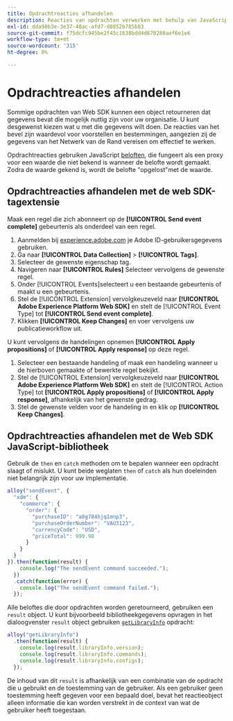 ```yaml
---
title: Opdrachtreacties afhandelen
description: Reacties van opdrachten verwerken met behulp van JavaScript-beloften.
exl-id: dda98b3e-3e37-48ac-afd7-d8852b785b83
source-git-commit: f75dcfc945be2f45c1638bdd4d670288aef6e1e6
workflow-type: tm+mt
source-wordcount: '315'
ht-degree: 0%

---
```


# Opdrachtreacties afhandelen

Sommige opdrachten van Web SDK kunnen een object retourneren dat gegevens bevat die mogelijk nuttig zijn voor uw organisatie. U kunt desgewenst kiezen wat u met die gegevens wilt doen. De reacties van het bevel zijn waardevol voor voorstellen en bestemmingen, aangezien zij de gegevens van het Netwerk van de Rand vereisen om effectief te werken.

Opdrachtreacties gebruiken JavaScript [beloften](https://developer.mozilla.org/en-US/docs/Web/JavaScript/Reference/Global_Objects/Promise), die fungeert als een proxy voor een waarde die niet bekend is wanneer de belofte wordt gemaakt. Zodra de waarde gekend is, wordt de belofte &quot;opgelost&quot;met de waarde.

## Opdrachtreacties afhandelen met de web SDK-tagextensie

Maak een regel die zich abonneert op de **[!UICONTROL Send event complete]** gebeurtenis als onderdeel van een regel.

1. Aanmelden bij [experience.adobe.com](https://experience.adobe.com) je Adobe ID-gebruikersgegevens gebruiken.
1. Ga naar **[!UICONTROL Data Collection]** > **[!UICONTROL Tags]**.
1. Selecteer de gewenste eigenschap tag.
1. Navigeren naar **[!UICONTROL Rules]** Selecteer vervolgens de gewenste regel.
1. Onder [!UICONTROL Events]selecteert u een bestaande gebeurtenis of maakt u een gebeurtenis.
1. Stel de [!UICONTROL Extension] vervolgkeuzeveld naar **[!UICONTROL Adobe Experience Platform Web SDK]** en stelt de [!UICONTROL Event Type] tot **[!UICONTROL Send event complete]**.
1. Klikken **[!UICONTROL Keep Changes]** en voer vervolgens uw publicatieworkflow uit.

U kunt vervolgens de handelingen opnemen **[!UICONTROL Apply propositions]** of **[!UICONTROL Apply response]** op deze regel.

1. Selecteer een bestaande handeling of maak een handeling wanneer u de hierboven gemaakte of bewerkte regel bekijkt.
1. Stel de [!UICONTROL Extension] vervolgkeuzeveld naar **[!UICONTROL Adobe Experience Platform Web SDK]** en stelt de [!UICONTROL Action Type] tot **[!UICONTROL Apply propositions]** of **[!UICONTROL Apply response]**, afhankelijk van het gewenste gedrag.
1. Stel de gewenste velden voor de handeling in en klik op **[!UICONTROL Keep Changes]**.

## Opdrachtreacties afhandelen met de Web SDK JavaScript-bibliotheek

Gebruik de `then` en `catch` methoden om te bepalen wanneer een opdracht slaagt of mislukt. U kunt beide weglaten `then` of `catch` als hun doeleinden niet belangrijk zijn voor uw implementatie.

```javascript
alloy("sendEvent", {
  "xdm": {
    "commerce": {
      "order": {
        "purchaseID": "a8g784hjq1mnp3",
        "purchaseOrderNumber": "VAU3123",
        "currencyCode": "USD",
        "priceTotal": 999.98
      }
    }
  }
}).then(function(result) {
    console.log("The sendEvent command succeeded.");
  })
  .catch(function(error) {
    console.log("The sendEvent command failed.");
  });
```

Alle beloftes die door opdrachten worden geretourneerd, gebruiken een `result` object. U kunt bijvoorbeeld bibliotheekgegevens opvragen in het dialoogvenster `result` object gebruiken [`getLibraryInfo`](getlibraryinfo.md) opdracht:

```js
alloy("getLibraryInfo")
  .then(function(result) {
    console.log(result.libraryInfo.version);
    console.log(result.libraryInfo.commands);
    console.log(result.libraryInfo.configs);
  });
```

De inhoud van dit `result` is afhankelijk van een combinatie van de opdracht die u gebruikt en de toestemming van de gebruiker. Als een gebruiker geen toestemming heeft gegeven voor een bepaald doel, bevat het reactieobject alleen informatie die kan worden verstrekt in de context van wat de gebruiker heeft toegestaan.
